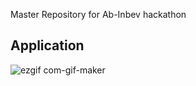 Master Repository for Ab-Inbev hackathon

## Application

![ezgif com-gif-maker](https://user-images.githubusercontent.com/32813089/151102002-cc5e9257-2e12-4a1d-810d-03ec497ae649.gif)
